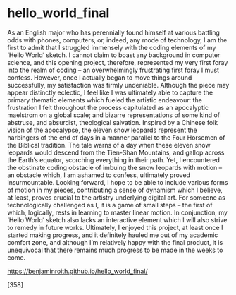 # hello_world_final

As an English major who has perennially found himself at various battling odds with phones, computers, or, indeed, any mode of technology, I am the first to admit that I struggled immensely with the coding elements of my ‘Hello World’ sketch. I cannot claim to boast any background in computer science, and this opening project, therefore, represented my very first foray into the realm of coding – an overwhelmingly frustrating first foray I must confess. However, once I actually began to move things around successfully, my satisfaction was firmly undeniable. Although the piece may appear distinctly eclectic, I feel like I was ultimately able to capture the primary thematic elements which fueled the artistic endeavour: the frustration I felt throughout the process capitulated as an apocalyptic maelstrom on a global scale; and bizarre representations of some kind of abstruse, and absurdist, theological salvation. Inspired by a Chinese folk vision of the apocalypse, the eleven snow leopards represent the harbingers of the end of days in a manner parallel to the Four Horsemen of the Biblical tradition. The tale warns of a day when these eleven snow leopards would descend from the Tien-Shan Mountains, and gallop across the Earth’s equator, scorching everything in their path. Yet, I encountered the obstinate coding obstacle of imbuing the snow leopards with motion – an obstacle which, I am ashamed to confess, ultimately proved insurmountable. Looking forward, I hope to be able to include various forms of motion in my pieces, contributing a sense of dynamism which I believe, at least, proves crucial to the artistry underlying digital art. For someone as technologically challenged as I, it is a game of small steps – the first of which, logically, rests in learning to master linear motion. In conjunction, my ‘Hello World’ sketch also lacks an interactive element which I will also strive to remedy in future works. Ultimately, I enjoyed this project, at least once I started making progress, and it definitely hauled me out of my academic comfort zone, and although I’m relatively happy with the final product, it is unequivocal that there remains much progress to be made in the weeks to come.

https://benjaminroith.github.io/hello_world_final/

[358]
